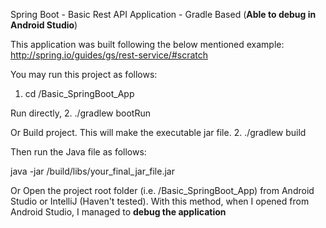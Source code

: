 Spring Boot - Basic Rest API Application - Gradle Based (<b>Able to debug in Android Studio</b>)

This application was built following the below mentioned example:
http://spring.io/guides/gs/rest-service/#scratch

You may run this project as follows:

1. cd /Basic_SpringBoot_App

Run directly,
2. ./gradlew bootRun

Or Build project. This will make the executable jar file.
2. ./gradlew build

Then run the Java file as follows:

java -jar /build/libs/your_final_jar_file.jar

Or Open the project root folder (i.e. /Basic_SpringBoot_App) from Android Studio or IntelliJ (Haven't tested).
With this method, when I opened from Android Studio, I managed to <b>debug the application</b>



